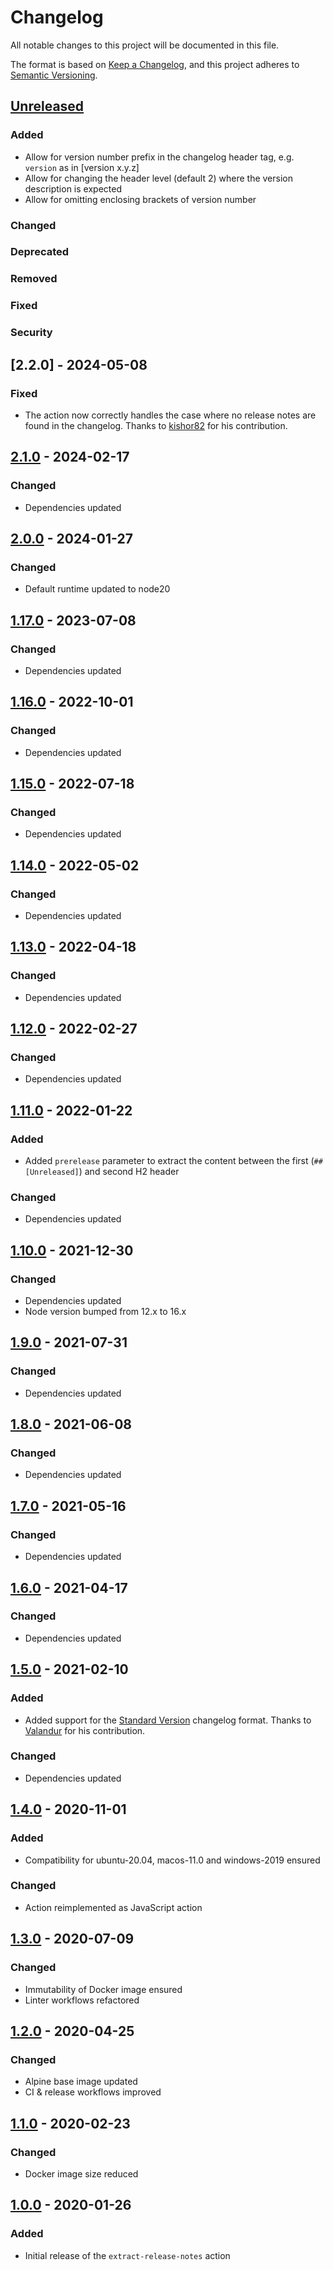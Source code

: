 <!-- SPDX-License-Identifier: MIT -->

# Changelog

All notable changes to this project will be documented in this file.

The format is based on [Keep a Changelog](https://keepachangelog.com/en/1.0.0/), and this project adheres to [Semantic Versioning](https://semver.org/spec/v2.0.0.html).

## [Unreleased]

### Added

- Allow for version number prefix in the changelog header tag, e.g. `version` as in [version x.y.z]
- Allow for changing the header level (default 2) where the version description is expected
- Allow for omitting enclosing brackets of version number

### Changed

### Deprecated

### Removed

### Fixed

### Security

## [2.2.0] - 2024-05-08

### Fixed

- The action now correctly handles the case where no release notes are found in the changelog. Thanks to [kishor82](https://github.com/kishor82) for his contribution.

## [2.1.0] - 2024-02-17

### Changed

- Dependencies updated

## [2.0.0] - 2024-01-27

### Changed

- Default runtime updated to node20

## [1.17.0] - 2023-07-08

### Changed

- Dependencies updated

## [1.16.0] - 2022-10-01

### Changed

- Dependencies updated

## [1.15.0] - 2022-07-18

### Changed

- Dependencies updated

## [1.14.0] - 2022-05-02

### Changed

- Dependencies updated

## [1.13.0] - 2022-04-18

### Changed

- Dependencies updated

## [1.12.0] - 2022-02-27

### Changed

- Dependencies updated

## [1.11.0] - 2022-01-22

### Added

- Added `prerelease` parameter to extract the content between the first (`## [Unreleased]`) and second H2 header

### Changed

- Dependencies updated

## [1.10.0] - 2021-12-30

### Changed

- Dependencies updated
- Node version bumped from 12.x to 16.x

## [1.9.0] - 2021-07-31

### Changed

- Dependencies updated

## [1.8.0] - 2021-06-08

### Changed

- Dependencies updated

## [1.7.0] - 2021-05-16

### Changed

- Dependencies updated

## [1.6.0] - 2021-04-17

### Changed

- Dependencies updated

## [1.5.0] - 2021-02-10

### Added

- Added support for the [Standard Version](https://github.com/conventional-changelog/standard-version) changelog format. Thanks to [Valandur](https://github.com/Valandur) for his contribution.

### Changed

- Dependencies updated

## [1.4.0] - 2020-11-01

### Added

- Compatibility for ubuntu-20.04, macos-11.0 and windows-2019 ensured

### Changed

- Action reimplemented as JavaScript action

## [1.3.0] - 2020-07-09

### Changed

- Immutability of Docker image ensured
- Linter workflows refactored

## [1.2.0] - 2020-04-25

### Changed

- Alpine base image updated
- CI & release workflows improved

## [1.1.0] - 2020-02-23

### Changed

- Docker image size reduced

## [1.0.0] - 2020-01-26

### Added

- Initial release of the `extract-release-notes` action

[Unreleased]: https://github.com/ffurrer2/extract-release-notes/compare/v2.1.0...HEAD
[2.1.0]: https://github.com/ffurrer2/extract-release-notes/compare/v2.0.0...v2.1.0
[2.0.0]: https://github.com/ffurrer2/extract-release-notes/compare/v1.17.0...v2.0.0
[1.17.0]: https://github.com/ffurrer2/extract-release-notes/compare/v1.16.0...v1.17.0
[1.16.0]: https://github.com/ffurrer2/extract-release-notes/compare/v1.15.0...v1.16.0
[1.15.0]: https://github.com/ffurrer2/extract-release-notes/compare/v1.14.0...v1.15.0
[1.14.0]: https://github.com/ffurrer2/extract-release-notes/compare/v1.13.0...v1.14.0
[1.13.0]: https://github.com/ffurrer2/extract-release-notes/compare/v1.12.0...v1.13.0
[1.12.0]: https://github.com/ffurrer2/extract-release-notes/compare/v1.11.0...v1.12.0
[1.11.0]: https://github.com/ffurrer2/extract-release-notes/compare/v1.10.0...v1.11.0
[1.10.0]: https://github.com/ffurrer2/extract-release-notes/compare/v1.9.0...v1.10.0
[1.9.0]: https://github.com/ffurrer2/extract-release-notes/compare/v1.8.0...v1.9.0
[1.8.0]: https://github.com/ffurrer2/extract-release-notes/compare/v1.7.0...v1.8.0
[1.7.0]: https://github.com/ffurrer2/extract-release-notes/compare/v1.6.0...v1.7.0
[1.6.0]: https://github.com/ffurrer2/extract-release-notes/compare/v1.5.0...v1.6.0
[1.5.0]: https://github.com/ffurrer2/extract-release-notes/compare/v1.4.0...v1.5.0
[1.4.0]: https://github.com/ffurrer2/extract-release-notes/compare/v1.3.0...v1.4.0
[1.3.0]: https://github.com/ffurrer2/extract-release-notes/compare/v1.2.0...v1.3.0
[1.2.0]: https://github.com/ffurrer2/extract-release-notes/compare/v1.1.0...v1.2.0
[1.1.0]: https://github.com/ffurrer2/extract-release-notes/compare/v1.0.0...v1.1.0
[1.0.0]: https://github.com/ffurrer2/extract-release-notes/compare/70f3ebe7...v1.0.0
